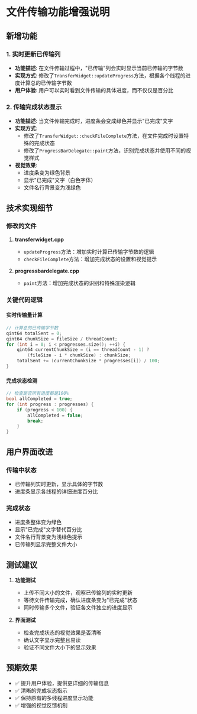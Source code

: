 # 文件传输功能增强说明

## 新增功能

### 1. 实时更新已传输列
- **功能描述**: 在文件传输过程中，"已传输"列会实时显示当前已传输的字节数
- **实现方式**: 修改了`TransferWidget::updateProgress`方法，根据各个线程的进度计算总的已传输字节数
- **用户体验**: 用户可以实时看到文件传输的具体进度，而不仅仅是百分比

### 2. 传输完成状态显示
- **功能描述**: 当文件传输完成时，进度条会变成绿色并显示"已完成"文字
- **实现方式**: 
  - 修改了`TransferWidget::checkFileComplete`方法，在文件完成时设置特殊的完成状态
  - 修改了`ProgressBarDelegate::paint`方法，识别完成状态并使用不同的视觉样式
- **视觉效果**: 
  - 进度条变为绿色背景
  - 显示"已完成"文字（白色字体）
  - 文件名行背景变为浅绿色

## 技术实现细节

### 修改的文件
1. **transferwidget.cpp**
   - `updateProgress`方法：增加实时计算已传输字节数的逻辑
   - `checkFileComplete`方法：增加完成状态的设置和视觉提示

2. **progressbardelegate.cpp**
   - `paint`方法：增加完成状态的识别和特殊渲染逻辑

### 关键代码逻辑

#### 实时传输量计算
```cpp
// 计算总的已传输字节数
qint64 totalSent = 0;
qint64 chunkSize = fileSize / threadCount;
for (int i = 0; i < progresses.size(); ++i) {
    qint64 currentChunkSize = (i == threadCount - 1) ? 
        (fileSize - i * chunkSize) : chunkSize;
    totalSent += (currentChunkSize * progresses[i]) / 100;
}
```

#### 完成状态检测
```cpp
// 检查是否所有进度都是100%
bool allCompleted = true;
for (int progress : progresses) {
    if (progress < 100) {
        allCompleted = false;
        break;
    }
}
```

## 用户界面改进

### 传输中状态
- 已传输列实时更新，显示具体的字节数
- 进度条显示各线程的详细进度百分比

### 完成状态
- 进度条整体变为绿色
- 显示"已完成"文字替代百分比
- 文件名行背景变为浅绿色提示
- 已传输列显示完整文件大小

## 测试建议

1. **功能测试**
   - 上传不同大小的文件，观察已传输列的实时更新
   - 等待文件传输完成，确认进度条变为"已完成"状态
   - 同时传输多个文件，验证各文件独立的进度显示

2. **界面测试**
   - 检查完成状态的视觉效果是否清晰
   - 确认文字显示完整且易读
   - 验证不同文件大小下的显示效果

## 预期效果

- ✅ 提升用户体验，提供更详细的传输信息
- ✅ 清晰的完成状态指示
- ✅ 保持原有的多线程进度显示功能
- ✅ 增强的视觉反馈机制